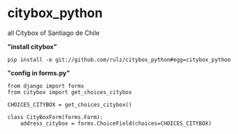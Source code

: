 citybox_python
==============

all Citybox of Santiago de Chile

**"install citybox"**
```
pip install -e git://github.com/rulz/citybox_python#egg=citybox_python
```

**"config in forms.py"**
```
from django import forms
from citybox import get_choices_citybox

CHOICES_CITYBOX = get_choices_citybox()

class CityBoxForm(forms.Form):
	address_citybox = forms.ChoiceField(choices=CHOICES_CITYBOX)

```

